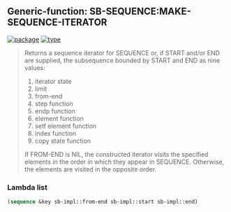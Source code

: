 ## Generic-function: SB-SEQUENCE:MAKE-SEQUENCE-ITERATOR
[![package](https://img.shields.io/badge/Package-SB--SEQUENCE-5f9ea0.svg?style=social&colorA=999999)](../) [![type](https://img.shields.io/badge/Type-Generic--Function-5f9ea0.svg?style=social&colorA=999999)](../#generic-function) 

> Returns a sequence iterator for SEQUENCE or, if START and/or END
> are supplied, the subsequence bounded by START and END as nine
> values:
> 
> 1. iterator state
> 2. limit
> 3. from-end
> 4. step function
> 5. endp function
> 6. element function
> 7. setf element function
> 8. index function
> 9. copy state function
> 
> If FROM-END is NIL, the constructed iterator visits the specified
> elements in the order in which they appear in SEQUENCE. Otherwise,
> the elements are visited in the opposite order.

### Lambda list
```cl
(sequence &key sb-impl::from-end sb-impl::start sb-impl::end)
```
